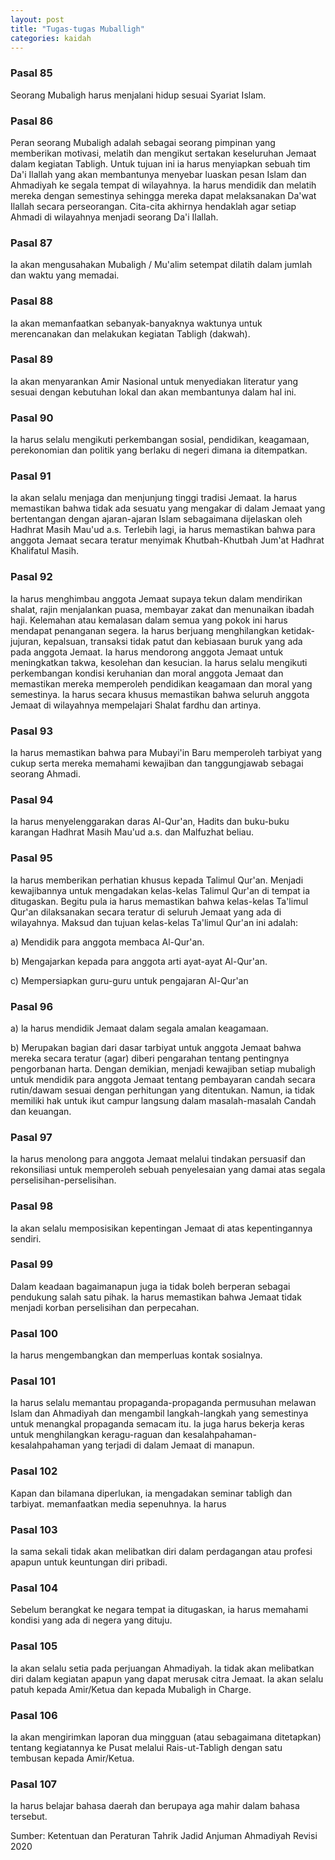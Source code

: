 ```yaml
---
layout: post
title: "Tugas-tugas Muballigh"
categories: kaidah
---
```


### Pasal 85

Seorang Mubaligh harus menjalani hidup sesuai Syariat Islam.

### Pasal 86

Peran seorang Mubaligh adalah sebagai seorang pimpinan yang memberikan motivasi, melatih dan mengikut sertakan keseluruhan Jemaat dalam kegiatan Tabligh. Untuk tujuan ini ia harus menyiapkan sebuah tim Da'i Ilallah yang akan membantunya menyebar luaskan pesan Islam dan Ahmadiyah ke segala tempat di wilayahnya. Ia harus mendidik dan melatih mereka dengan semestinya sehingga mereka dapat melaksanakan Da'wat Ilallah secara perseorangan. Cita-cita akhirnya hendaklah agar setiap Ahmadi di wilayahnya menjadi seorang Da'i Ilallah.

### Pasal 87

Ia akan mengusahakan Mubaligh / Mu'alim setempat dilatih dalam jumlah dan waktu yang memadai.

### Pasal 88

Ia akan memanfaatkan sebanyak-banyaknya waktunya untuk merencanakan dan melakukan kegiatan Tabligh (dakwah).

### Pasal 89

Ia akan menyarankan Amir Nasional untuk menyediakan literatur yang sesuai dengan kebutuhan lokal dan akan membantunya dalam hal ini.

### Pasal 90

Ia harus selalu mengikuti perkembangan sosial, pendidikan, keagamaan, perekonomian dan politik yang berlaku di negeri dimana ia ditempatkan.

### Pasal 91

Ia akan selalu menjaga dan menjunjung tinggi tradisi Jemaat. Ia harus memastikan bahwa tidak ada sesuatu yang mengakar di dalam Jemaat yang bertentangan dengan ajaran-ajaran Islam sebagaimana dijelaskan oleh Hadhrat Masih Mau'ud a.s. Terlebih lagi, ia harus memastikan bahwa para anggota Jemaat secara teratur menyimak Khutbah-Khutbah Jum'at Hadhrat Khalifatul Masih.

### Pasal 92

Ia harus menghimbau anggota Jemaat supaya tekun dalam mendirikan shalat, rajin menjalankan puasa, membayar zakat dan menunaikan ibadah haji. Kelemahan atau kemalasan dalam semua yang pokok ini harus mendapat penanganan segera. Ia harus berjuang menghilangkan ketidak-jujuran, kepalsuan, transaksi tidak patut dan kebiasaan buruk yang ada pada anggota Jemaat. Ia harus mendorong anggota Jemaat untuk meningkatkan takwa, kesolehan dan kesucian. Ia harus selalu mengikuti perkembangan kondisi keruhanian dan moral anggota Jemaat dan memastikan mereka memperoleh pendidikan keagamaan dan moral yang semestinya. Ia harus secara khusus memastikan bahwa seluruh anggota Jemaat di wilayahnya mempelajari Shalat fardhu dan artinya.

### Pasal  93

Ia harus memastikan bahwa para Mubayi'in Baru memperoleh tarbiyat yang cukup serta mereka memahami kewajiban dan tanggungjawab sebagai seorang Ahmadi.

### Pasal 94

Ia harus menyelenggarakan daras Al-Qur'an, Hadits dan buku-buku karangan Hadhrat Masih Mau'ud a.s. dan Malfuzhat beliau.

### Pasal 95

Ia harus memberikan perhatian khusus kepada Talimul Qur'an. Menjadi kewajibannya untuk mengadakan kelas-kelas Talimul Qur'an di tempat ia ditugaskan. Begitu pula ia harus memastikan bahwa kelas-kelas Ta'limul Qur'an dilaksanakan secara teratur di seluruh Jemaat yang ada di wilayahnya. Maksud dan tujuan kelas-kelas Ta'limul Qur'an ini adalah:

a) Mendidik para anggota membaca Al-Qur'an.

b) Mengajarkan kepada para anggota arti ayat-ayat Al-Qur'an.

c) Mempersiapkan guru-guru untuk pengajaran Al-Qur'an

### Pasal 96

a) la harus mendidik Jemaat dalam segala amalan keagamaan.

b) Merupakan bagian dari dasar tarbiyat untuk anggota Jemaat bahwa mereka secara teratur (agar) diberi pengarahan tentang pentingnya pengorbanan harta. Dengan demikian, menjadi kewajiban setiap mubaligh untuk mendidik para anggota Jemaat tentang pembayaran candah secara rutin/dawam sesuai dengan perhitungan yang ditentukan. Namun, ia tidak memiliki hak untuk ikut campur langsung dalam masalah-masalah Candah dan keuangan.

### Pasal 97

Ia harus menolong para anggota Jemaat melalui tindakan persuasif dan rekonsiliasi untuk memperoleh sebuah penyelesaian yang damai atas segala perselisihan-perselisihan.

### Pasal 98

Ia akan selalu memposisikan kepentingan Jemaat di atas kepentingannya sendiri.

### Pasal 99

Dalam keadaan bagaimanapun juga ia tidak boleh berperan sebagai pendukung salah satu pihak. la harus memastikan bahwa Jemaat tidak menjadi korban perselisihan dan perpecahan.

### Pasal 100

Ia harus mengembangkan dan memperluas kontak sosialnya.

### Pasal 101

Ia harus selalu memantau propaganda-propaganda permusuhan melawan Islam dan Ahmadiyah dan mengambil langkah-langkah yang semestinya untuk menangkal propaganda semacam itu. Ia juga harus bekerja keras untuk menghilangkan keragu-raguan dan kesalahpahaman-kesalahpahaman yang terjadi di dalam Jemaat di manapun.

### Pasal 102

Kapan dan bilamana diperlukan, ia mengadakan seminar tabligh dan tarbiyat. memanfaatkan media sepenuhnya. Ia harus

### Pasal 103

Ia sama sekali tidak akan melibatkan diri dalam perdagangan atau profesi apapun untuk keuntungan diri pribadi.

### Pasal 104

Sebelum berangkat ke negara tempat ia ditugaskan, ia harus memahami kondisi yang ada di negera yang dituju.

### Pasal 105

Ia akan selalu setia pada perjuangan Ahmadiyah. la tidak akan melibatkan diri dalam kegiatan apapun yang dapat merusak citra Jemaat. Ia akan selalu patuh kepada Amir/Ketua dan kepada Mubaligh in Charge.

### Pasal 106

Ia akan mengirimkan laporan dua mingguan (atau sebagaimana ditetapkan) tentang kegiatannya ke Pusat melalui Rais-ut-Tabligh dengan satu tembusan kepada Amir/Ketua.

### Pasal 107

Ia harus belajar bahasa daerah dan berupaya aga mahir dalam bahasa tersebut.

Sumber: Ketentuan dan Peraturan Tahrik Jadid Anjuman Ahmadiyah Revisi 2020